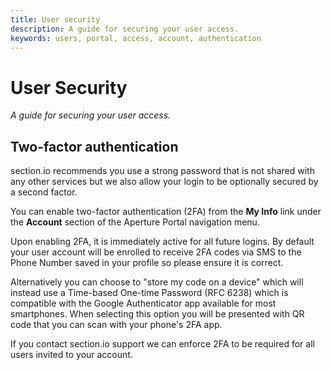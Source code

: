 ```yaml
---
title: User security
description: A guide for securing your user access.
keywords: users, portal, access, account, authentication
---
```


# User Security

*A guide for securing your user access.*

## Two-factor authentication

section.io recommends you use a strong password that is not shared with any other services but we also allow your login to be optionally secured by a second factor.

You can enable two-factor authentication (2FA) from the **My Info** link under the **Account** section of the Aperture Portal navigation menu.

Upon enabling 2FA, it is immediately active for all future logins. By default your user account will be enrolled to receive 2FA codes via SMS to the Phone Number saved in your profile so please ensure it is correct.

Alternatively you can choose to "store my code on a device" which will instead use a Time-based One-time Password (RFC 6238) which is compatible with the Google Authenticator app available for most smartphones. When selecting this option you will be presented with QR code that you can scan with your phone's 2FA app.

If you contact section.io support we can enforce 2FA to be required for all users invited to your account.

